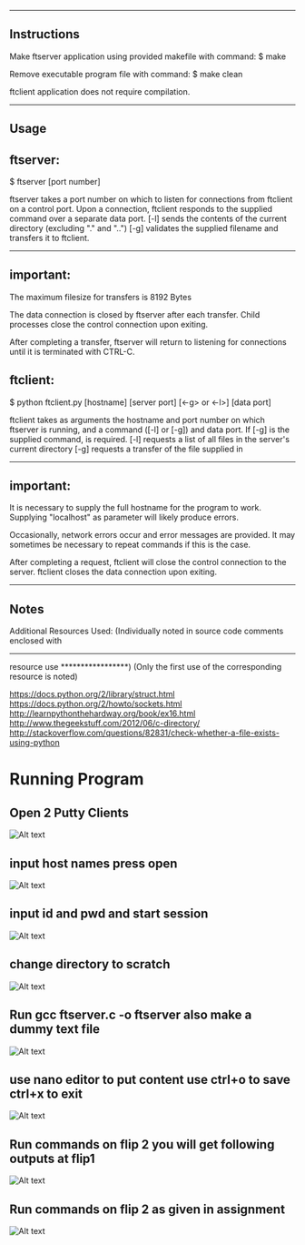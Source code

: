 -------------
Instructions
-------------
Make ftserver application using provided makefile
with command:
  $ make

Remove executable program file with command:
  $ make clean

ftclient application does not require compilation.

-------------
Usage
-------------

ftserver:
---------
  $ ftserver [port number]

ftserver takes a port number on which to listen for connections from
ftclient on a control port.
Upon a connection, ftclient responds to the supplied command over a separate
data port.
[-l] sends the contents of the current directory (excluding "." and "..")
[-g] validates the supplied filename and transfers it to ftclient.

-----------
important:
-----------
The maximum filesize for transfers is 8192 Bytes

The data connection is closed by ftserver after each transfer.
Child processes close the control connection upon exiting.

After completing a transfer, ftserver will
return to listening for connections until it is terminated with CTRL-C.

ftclient:
----------
  $ python ftclient.py [hostname] [server port] [<-g> or <-l>] [data port] <filename>

ftclient takes as arguments the hostname and port number on which
ftserver is running, and a command ([-l] or [-g]) and data port.  If [-g] is
the supplied command, <filename> is required.
[-l] requests a list of all files in the server's current directory
[-g] requests a transfer of the file supplied in <filename>

-----------
important:
-----------
It is necessary to supply the full hostname for the program to work.
Supplying "localhost" as parameter will likely produce errors.

Occasionally, network errors occur and error messages are provided.
It may sometimes be necessary to repeat commands if this is the case.

After completing a request, ftclient will close the control
connection to the server.
ftclient closes the data connection upon exiting.

------------
Notes
------------
Additional Resources Used:
(Individually noted in source code comments enclosed with
*****************
  resource use
*****************)
(Only the first use of the corresponding resource is noted)

https://docs.python.org/2/library/struct.html
https://docs.python.org/2/howto/sockets.html
http://learnpythonthehardway.org/book/ex16.html
http://www.thegeekstuff.com/2012/06/c-directory/
http://stackoverflow.com/questions/82831/check-whether-a-file-exists-using-python


# Running Program

## Open 2 Putty Clients
![Alt text](img/Capture1.PNG?raw=true "Image")
## input host names press open
![Alt text](img/Capture2.PNG?raw=true "Image")
## input id and pwd and start session
![Alt text](img/Capture3.PNG?raw=true "Image")
## change directory to scratch
![Alt text](img/Capture4.PNG?raw=true "Image")
## Run gcc ftserver.c -o ftserver also make a dummy text file
![Alt text](img/Capture5.PNG?raw=true "Image")
## use nano editor to put content use ctrl+o to save ctrl+x to exit 
![Alt text](img/Capture6.PNG?raw=true "Image")
## Run commands on flip 2 you will get following outputs at flip1
![Alt text](img/Capture7.PNG?raw=true "Image")
## Run commands on flip 2 as given in assignment
![Alt text](img/Capture8.PNG?raw=true "Image")
